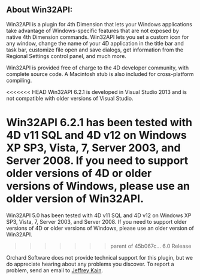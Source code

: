 ## About Win32API: ##

Win32API is a plugin for 4th Dimension that lets your Windows applications take advantage of Windows-specific features that are not exposed by native 4th Dimension commands. Win32API lets you set a custom icon for any window, change the name of your 4D application in the title bar and task bar, customize file open and save dialogs, get information from the Regional Settings control panel, and much more.

Win32API is provided free of charge to the 4D developer community, with complete source code. A Macintosh stub is also included for cross-platform compiling.

<<<<<<< HEAD
Win32API 6.2.1 is developed in Visual Studio 2013 and is not compatible with older versions of Visual Studio. 

Win32API 6.2.1 has been tested with 4D v11 SQL and 4D v12 on Windows XP SP3, Vista, 7, Server 2003, and Server 2008. If you need to support older versions of 4D or older versions of Windows, please use an older version of Win32API.
=======
Win32API 5.0 has been tested with 4D v11 SQL and 4D v12 on Windows XP SP3, Vista, 7, Server 2003, and Server 2008. If you need to support older versions of 4D or older versions of Windows, please use an older version of Win32API.
>>>>>>> parent of 45b067c... 6.0 Release

Orchard Software does not provide technical support for this plugin, but we do appreciate hearing about any problems you discover. To report a problem, send an email to [Jeffrey Kain](mailto:jkain@orchardsoft.com).
